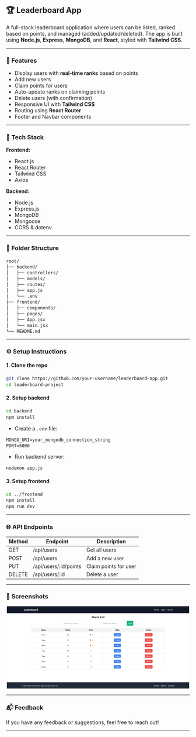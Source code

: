 ## 🏆 Leaderboard App

A full-stack leaderboard application where users can be listed, ranked based on points, and managed (added/updated/deleted). The app is built using **Node.js**, **Express**, **MongoDB**, and **React**, styled with **Tailwind CSS**.

---

### 🚀 Features

- Display users with **real-time ranks** based on points
- Add new users
- Claim points for users
- Auto-update ranks on claiming points
- Delete users (with confirmation)
- Responsive UI with **Tailwind CSS**
- Routing using **React Router**
- Footer and Navbar components

---

### 💠 Tech Stack

**Frontend:**

- React.js
- React Router
- Tailwind CSS
- Axios

**Backend:**

- Node.js
- Express.js
- MongoDB
- Mongoose
- CORS & dotenv

---

### 📁 Folder Structure

```
root/
├── backend/
│   ├── controllers/
│   ├── models/
│   ├── routes/
│   ├── app.js
│   └── .env
├── frontend/
│   ├── components/
│   ├── pages/
│   ├── App.jsx
│   └── main.jsx
└── README.md
```

---

### ⚙️ Setup Instructions

#### 1. Clone the repo

```bash
git clone https://github.com/your-username/leaderboard-app.git
cd leaderboard-project
```

#### 2. Setup backend

```bash
cd backend
npm install
```

- Create a `.env` file:

```env
MONGO_URI=your_mongodb_connection_string
PORT=5000
```

- Run backend server:

```bash
nodemon app.js
```

#### 3. Setup frontend

```bash
cd ../frontend
npm install
npm run dev
```

---

### 🌐 API Endpoints

| Method | Endpoint               | Description           |
| ------ | ---------------------- | --------------------- |
| GET    | /api/users             | Get all users         |
| POST   | /api/users             | Add a new user        |
| PUT    | /api/users/\:id/points | Claim points for user |
| DELETE | /api/users/\:id        | Delete a user         |

---

### 📸 Screenshots

<p align="center">
  <img src="./frontend/Screenshots/Screenshot 2025-07-20 115408.png" alt="Leaderboard UI" width="500"/>
</p>

---

### 📬 Feedback

If you have any feedback or suggestions, feel free to reach out!

---


